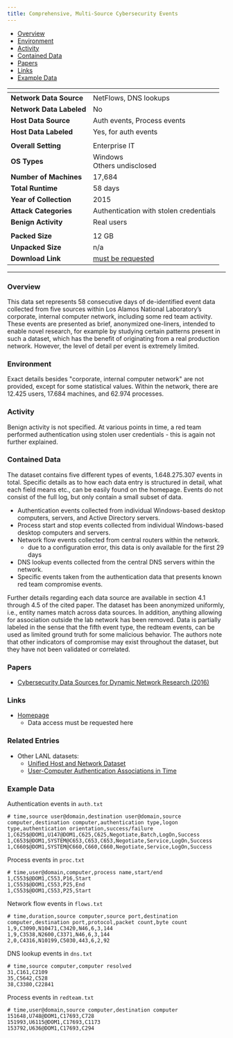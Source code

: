 ```yaml
---
title: Comprehensive, Multi-Source Cybersecurity Events
---
```


- [Overview](#overview)
- [Environment](#environment)
- [Activity](#activity)
- [Contained Data](#contained-data)
- [Papers](#papers)
- [Links](#links)
- [Example Data](#example-data)

| <!-- -->                 | <!-- -->                                               |
|--------------------------|--------------------------------------------------------|
| **Network Data Source**  | NetFlows, DNS lookups                                  |
| **Network Data Labeled** | No                                                     |
| **Host Data Source**     | Auth events, Process events                            |
| **Host Data Labeled**    | Yes, for auth events                                   |
|                          |                                                        |
| **Overall Setting**      | Enterprise IT                                          |
| **OS Types**             | Windows <br> Others undisclosed                        |
| **Number of Machines**   | 17,684                                                 |
| **Total Runtime**        | 58 days                                                |
| **Year of Collection**   | 2015                                                   |
| **Attack Categories**    | Authentication with stolen credentials                 |
| **Benign Activity**      | Real users                                             |
|                          |                                                        |
| **Packed Size**          | 12 GB                                                  |
| **Unpacked Size**        | n/a                                                    |
| **Download Link**        | [must be requested](https://csr.lanl.gov/data/cyber1/) |

***

### Overview

This data set represents 58 consecutive days of de-identified event data collected from five sources within Los Alamos
National Laboratory’s corporate, internal computer network, including some red team activity.
These events are presented as brief, anonymized one-liners, intended to enable novel research, for example by studying
certain patterns present in such a dataset, which has the benefit of originating from a real production network.
However, the level of detail per event is extremely limited.

### Environment

Exact details besides "corporate, internal computer network" are not provided, except for some statistical values.
Within the network, there are 12.425 users, 17.684 machines, and 62.974 processes.

### Activity

Benign activity is not specified.
At various points in time, a red team performed authentication using stolen user credentials - this is again not further
explained.

### Contained Data

The dataset contains five different types of events, 1.648.275.307 events in total.
Specific details as to how each data entry is structured in detail, what each field means etc., can be easily found on
the homepage.
Events do not consist of the full log, but only contain a small subset of data.

- Authentication events collected from individual Windows-based desktop computers, servers, and Active Directory
  servers.
- Process start and stop events collected from individual Windows-based desktop computers and servers.
- Network flow events collected from central routers within the network.
    - due to a configuration error, this data is only available for the first 29 days
- DNS lookup events collected from the central DNS servers within the network.
- Specific events taken from the authentication data that presents known red team compromise events.

Further details regarding each data source are available in section 4.1 through 4.5 of the cited paper.
The dataset has been anonymized uniformly, i.e., entity names match across data sources.
In addition, anything allowing for association outside the lab network has been removed.
Data is partially labeled in the sense that the fifth event type, the redteam events, can be used as limited ground
truth for some malicious behavior.
The authors note that other indicators of compromise may exist throughout the dataset, but they have not been validated
or correlated.

### Papers

- [Cybersecurity Data Sources for Dynamic Network Research (2016)](https://doi.org/10.1142/9781786340757_0002)

### Links

- [Homepage](https://csr.lanl.gov/data/cyber1/)
    - Data access must be requested here

### Related Entries
- Other LANL datasets:
    - [Unified Host and Network Dataset](/COMIDDS/content/datasets/unified_host_and_network_dataset)
    - [User-Computer Authentication Associations in Time](/COMIDDS/content/datasets/user_computer_associations)

### Example Data

Authentication events in `auth.txt`

```shell
# time,source user@domain,destination user@domain,source computer,destination computer,authentication type,logon type,authentication orientation,success/failure
1,C625$@DOM1,U147@DOM1,C625,C625,Negotiate,Batch,LogOn,Success
1,C653$@DOM1,SYSTEM@C653,C653,C653,Negotiate,Service,LogOn,Success
1,C660$@DOM1,SYSTEM@C660,C660,C660,Negotiate,Service,LogOn,Success
```

Process events in `proc.txt`

```shell
# time,user@domain,computer,process name,start/end
1,C553$@DOM1,C553,P16,Start
1,C553$@DOM1,C553,P25,End
1,C553$@DOM1,C553,P25,Start
```

Network flow events in `flows.txt`

```shell
# time,duration,source computer,source port,destination computer,destination port,protocol,packet count,byte count
1,9,C3090,N10471,C3420,N46,6,3,144
1,9,C3538,N2600,C3371,N46,6,3,144
2,0,C4316,N10199,C5030,443,6,2,92
```

DNS lookup events in `dns.txt`

```shell
# time,source computer,computer resolved
31,C161,C2109
35,C5642,C528
38,C3380,C22841
```

Process events in `redteam.txt`

```shell
# time,user@domain,source computer,destination computer
151648,U748@DOM1,C17693,C728
151993,U6115@DOM1,C17693,C1173
153792,U636@DOM1,C17693,C294
```